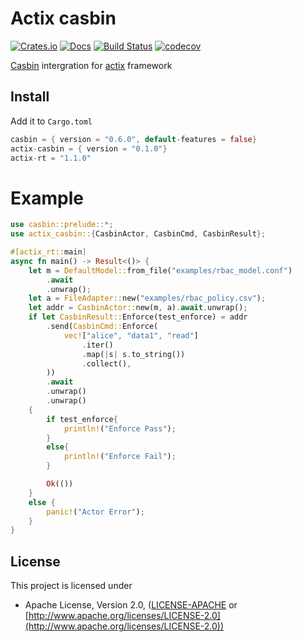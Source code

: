 # Actix casbin

[![Crates.io](https://img.shields.io/crates/v/actix-casbin.svg)](https://crates.io/crates/actix-casbin)
[![Docs](https://docs.rs/actix-casbin/badge.svg)](https://docs.rs/actix-casbin)
[![Build Status](https://travis-ci.org/casbin-rs/actix-casbin.svg?branch=master)](https://travis-ci.org/casbin-rs/actix-casbin)
[![codecov](https://codecov.io/gh/casbin-rs/actix-casbin/branch/master/graph/badge.svg)](https://codecov.io/gh/casbin-rs/actix-casbin)

[Casbin](https://github.com/casbin/casbin-rs) intergration for [actix](https://github.com/actix/actix) framework

## Install

Add it to `Cargo.toml`

```rust
casbin = { version = "0.6.0", default-features = false}
actix-casbin = { version = "0.1.0"}
actix-rt = "1.1.0"
```


# Example

```rust
use casbin::prelude::*;
use actix_casbin::{CasbinActor, CasbinCmd, CasbinResult};

#[actix_rt::main]
async fn main() -> Result<()> {
    let m = DefaultModel::from_file("examples/rbac_model.conf")
        .await
        .unwrap();
    let a = FileAdapter::new("examples/rbac_policy.csv");
    let addr = CasbinActor::new(m, a).await.unwrap();
    if let CasbinResult::Enforce(test_enforce) = addr
        .send(CasbinCmd::Enforce(
            vec!["alice", "data1", "read"]
                .iter()
                .map(|s| s.to_string())
                .collect(),
        ))
        .await
        .unwrap()
        .unwrap()
    {
        if test_enforce{
            println!("Enforce Pass");
        }
        else{
            println!("Enforce Fail");
        }

        Ok(())
    }
    else {
        panic!("Actor Error");
    }
}
```

## License

This project is licensed under

* Apache License, Version 2.0, ([LICENSE-APACHE](LICENSE-APACHE) or [http://www.apache.org/licenses/LICENSE-2.0](http://www.apache.org/licenses/LICENSE-2.0))
